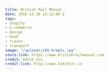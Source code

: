 ```yaml
---
title: British Rail Manual
date: 2016-11-20 23:12:00 Z
tags:
- shopify
- e-commerce
- design
- book
- trains
- transport
image: "/uploads/209-brm@2x.jpg"
store-link: https://www.britishrailmanual.com
credit: Hatch Inc.
credit-link: http://www.hatchinc.co
---
```


